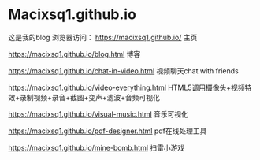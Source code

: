 # Macixsq1.github.io
这是我的blog
浏览器访问：
https://macixsq1.github.io/  主页

https://macixsq1.github.io/blog.html  博客

https://macixsq1.github.io/chat-in-video.html 
视频聊天chat with friends

https://macixsq1.github.io/video-everything.html 
HTML5调用摄像头+视频特效+录制视频+录音+截图+变声+滤波+音频可视化

https://macixsq1.github.io/visual-music.html
音乐可视化

https://macixsq1.github.io/pdf-designer.html
pdf在线处理工具

https://macixsq1.github.io/mine-bomb.html
扫雷小游戏
